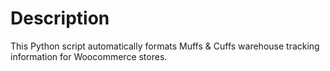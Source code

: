 # Description
This Python script automatically formats Muffs & Cuffs warehouse tracking information for Woocommerce stores. 
